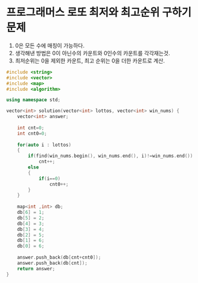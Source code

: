 
# 프로그래머스 로또 최저와 최고순위 구하기문제
1. 0은 모든 수에 매칭이 가능하다.
2. 생각해낸 방법은 0이 아닌수의 카운트와 0인수의 카운트를 각각재는것.
3. 최저순위는 0을 제외한 카운트, 최고 순위는 0을 더한 카운트로 계산.


```c++
#include <string>
#include <vector>
#include <map>
#include <algorithm>

using namespace std;

vector<int> solution(vector<int> lottos, vector<int> win_nums) {
    vector<int> answer;
    
    int cnt=0;
    int cnt0=0;
    
    for(auto i : lottos)
    {
        if(find(win_nums.begin(), win_nums.end(), i)!=win_nums.end())
            cnt++;
        else
        {
            if(i==0)
                cnt0++;
        }
    }
    
    map<int ,int> db;
    db[6] = 1;
    db[5] = 2;
    db[4] = 3;
    db[3] = 4;
    db[2] = 5;
    db[1] = 6;
    db[0] = 6;
    
    answer.push_back(db[cnt+cnt0]);
    answer.push_back(db[cnt]);
    return answer;
}

```
